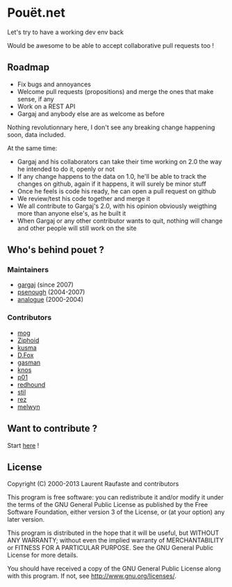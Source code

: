 # Pouët.net

Let's try to have a working dev env back

Would be awesome to be able to accept collaborative pull requests too !

## Roadmap

- Fix bugs and annoyances
- Welcome pull requests (propositions) and merge the ones that make sense, if
  any
- Work on a REST API
- Gargaj and anybody else are as welcome as before

Nothing revolutionnary here, I don't see any breaking change happening soon,
data included.

At the same time:
- Gargaj and his collaborators can take their time working on 2.0 the way he
  intended to do it, openly or not
- If any change happens to the data on 1.0, he'll be able to track the changes
  on github, again if it happens, it will surely be minor stuff
- Once he feels is code his ready, he can open a pull request on github
- We review/test his code together and merge it
- We all contribute to Gargaj's 2.0, with his opinion obviously weigthing more
  than anyone else's, as he built it
- When Gargaj or any other contributor wants to quit, nothing will change and
  other people will still work on the site

## Who's behind pouet ?

### Maintainers

- [gargaj](http://pouet.net/user.php?who=1007) (since 2007)
- [psenough](http://pouet.net/user.php?who=177) (2004-2007)
- [analogue](http://pouet.net/user.php?who=1) (2000-2004)

### Contributors

- [mog](http://pouet.net/user.php?who=26747)
- [Ziphoid](http://pouet.net/user.php?who=26956)
- [kusma](http://pouet.net/user.php?who=1383)
- [D.Fox](http://pouet.net/user.php?who=374)
- [gasman](http://pouet.net/user.php?who=2260)
- [knos](http://pouet.net/user.php?who=36)
- [p01](http://pouet.net/user.php?who=59)
- [redhound](http://pouet.net/user.php?who=784)
- [stil](http://pouet.net/user.php?who=351)
- [rez](http://pouet.net/user.php?who=10)
- [melwyn](http://pouet.net/user.php?who=38)

## Want to contribute ?

Start [here](https://github.com/lra/pouet.net/tree/master/contribs) !

## License

Copyright (C) 2000-2013 Laurent Raufaste and contributors

This program is free software: you can redistribute it and/or modify
it under the terms of the GNU General Public License as published by
the Free Software Foundation, either version 3 of the License, or
(at your option) any later version.

This program is distributed in the hope that it will be useful,
but WITHOUT ANY WARRANTY; without even the implied warranty of
MERCHANTABILITY or FITNESS FOR A PARTICULAR PURPOSE.  See the
GNU General Public License for more details.

You should have received a copy of the GNU General Public License
along with this program.  If not, see <http://www.gnu.org/licenses/>.
